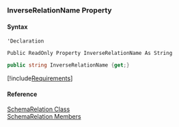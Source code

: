 ﻿### InverseRelationName Property

#### Syntax

```vbnet
'Declaration

Public ReadOnly Property InverseRelationName As String
```

```csharp
public string InverseRelationName {get;}
```

[!include[Requirements](../partials/requirements.md)]

#### Reference

[SchemaRelation Class](fcSDK~FChoice.Foundation.Clarify.Schema.SchemaRelation.md)  
[SchemaRelation Members](fcSDK~FChoice.Foundation.Clarify.Schema.SchemaRelation_members.md)